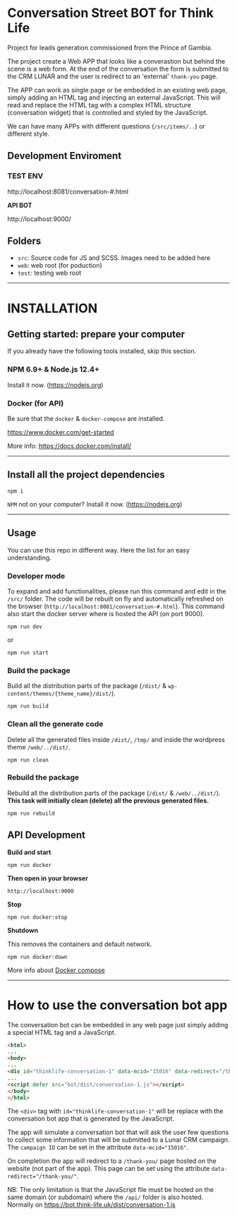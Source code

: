 # Conversation Street BOT for Think Life

Project for leads generation commissioned from the Prince of Gambia.

The project create a Web APP that looks like a converastion but behind the scene is a web form. At the end of the conversation the form is submitted to the CRM LUNAR and the user is redirect to an 'external' `thank-you` page.

The APP can work as single page or be embedded in an existing web page, simply adding an HTML tag and injecting an external JavaScript. This will read and replace the HTML tag with a complex HTML structure (conversation widget) that is controlled and styled by the JavaScript.

We can have many APPs with different questions (`/src/items/..`) or different style.


## Development Enviroment

### TEST ENV

http://localhost:8081/conversation-#.html

**API BOT**

http://localhost:9000/


## Folders

- `src`: Source code for JS and SCSS. Images need to be added here
- `web`: web root (for poduction)
- `test`: testing web root


---

# INSTALLATION

## Getting started: prepare your computer

If you already have the following tools installed, skip this section.

### NPM 6.9+ & Node.js 12.4+

Install it now. (https://nodejs.org)

### Docker (for API)

Be sure that the `docker` & `docker-compose` are installed.

https://www.docker.com/get-started

More info: https://docs.docker.com/install/

---

## Install all the project dependencies

```
npm i
```

`NPM` not on your computer? Install it now. (https://nodejs.org)

---

## Usage

You can use this repo in different way. Here the list for an easy understanding.

### Developer mode

To expand and add functionalities, please run this command and edit in the `/src/` folder. The code will be rebuilt on fly and automatically refreshed on the browser (`http://localhost:8081/conversation-#.html`). This command also start the docker server where is hosted the API (on port 9000).

```
npm run dev 
```

or 

```
npm run start 
```

### Build the package

Build all the distribution parts of the package (`/dist/` & `wp-content/themes/{theme_name}/dist/`).

```
npm run build
```

### Clean all the generate code

Delete all the generated files inside `/dist/`, `/tmp/` and inside the wordpress theme `/web/../dist/`.

```
npm run clean
```

### Rebuild the package

Rebuild all the distribution parts of the package (`/dist/` & `/web/../dist/`). **This task will initially clean (delete) all the previous generated files.**

```
npm run rebuild
```

## API Development

**Build and start**

```
npm run docker
```

**Then open in your browser**

```
http://localhost:9000
```

**Stop**

```
npm run docker:stop
```

**Shutdown**

This removes the containers and default network.

```
npm run docker:down
```

More info about [Docker compose](https://docs.docker.com/compose)

---

# How to use the conversation bot app

The conversation bot can be embedded in any web page just simply adding a special HTML tag and a JavaScript.

```html
<html>
...
<body>
...
<div id="thinklife-conversation-1" data-mcid="15016" data-redirect="/thank-you/"></div>
...
<script defer src="bot/dist/conversation-1.js"></script>
</body>
</html>
```

The `<div>` tag with `id="thinklife-conversation-1"` will be replace with the conversation bot app that is generated by the JavaScript.

The app will simulate a conversation bot that will ask the user few questions to collect some information that will be submitted to a Lunar CRM campaign. The `campaign ID` can be set in the attribute `data-mcid="15016"`.

On completion the app will redirect to a `/thank-you/` page hosted on the website (not part of the app). This page can be set using the attribute `data-redirect="/thank-you/"`.

NB: The only limitation is that the JavaScript file must be hosted on the same domain (or subdomain) where the `/api/` folder is also hosted. Normally on https://bot.think-life.uk/dist/conversation-1.js

